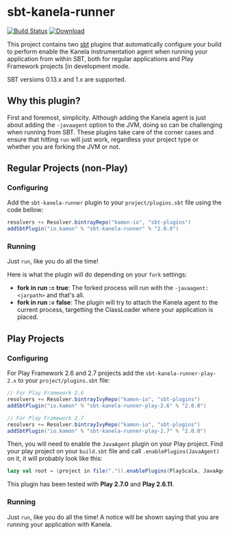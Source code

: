 sbt-kanela-runner
=========
[![Build Status](https://travis-ci.org/kamon-io/sbt-kanela-runner.png)](https://travis-ci.org/kamon-io/sbt-kanela-runner)
[![Download](https://api.bintray.com/packages/kamon-io/sbt-plugins/sbt-kanela-runner/images/download.svg)](https://bintray.com/kamon-io/sbt-plugins/sbt-kanela-runner/_latestVersion)


This project contains two [sbt] plugins that automatically configure your build to perform enable the Kanela
instrumentation agent when running your application from within SBT, both for regular applications and Play Framework
projects [in development mode.

SBT versions 0.13.x and 1.x are supported.

## Why this plugin?

First and foremost, simplicity. Although adding the Kanela agent is just about adding the `-javaagent` option to the JVM,
doing so can be challenging when running from SBT. These plugins take care of the corner cases and ensure that hitting
`run` will just work, regardless your project type or whether you are forking the JVM or not.



## Regular Projects (non-Play)

### Configuring

Add the `sbt-kanela-runner` plugin to your `project/plugins.sbt` file using the code bellow:

```scala
resolvers += Resolver.bintrayRepo("kamon-io", "sbt-plugins")
addSbtPlugin("io.kamon" % "sbt-kanela-runner" % "2.0.0")
```

### Running

Just `run`, like you do all the time!

Here is what the plugin will do depending on your `fork` settings:
* **fork in run := true**: The forked process will run with the `-javaagent:<jarpath>` and that's all.
* **fork in run := false**: The plugin will try to attach the Kanela agent to the current process, targetting the
ClassLoader where your application is placed.


## Play Projects

### Configuring

For Play Framework 2.6 and 2.7 projects add the `sbt-kanela-runner-play-2.x` to your `project/plugins.sbt` file:

```scala
// For Play Framework 2.6
resolvers += Resolver.bintrayIvyRepo("kamon-io", "sbt-plugins")
addSbtPlugin("io.kamon" % "sbt-kanela-runner-play-2.6" % "2.0.0")

// For Play Framework 2.7
resolvers += Resolver.bintrayIvyRepo("kamon-io", "sbt-plugins")
addSbtPlugin("io.kamon" % "sbt-kanela-runner-play-2.7" % "2.0.0")
```

Then, you will need to enable the `JavaAgent` plugin on your Play project. Find your play project on your `build.sbt`
file and call `.enablePlugins(JavaAgent)` on it, it will probably look like this:

```scala
lazy val root = (project in file(".")).enablePlugins(PlayScala, JavaAgent)
```

This plugin has been tested with **Play 2.7.0** and **Play 2.6.11**.

### Running

Just `run`, like you do all the time! A notice will be shown saying that you are running your application with Kanela.



[sbt]: https://github.com/sbt/sbt
[play]: https://www.playframework.com